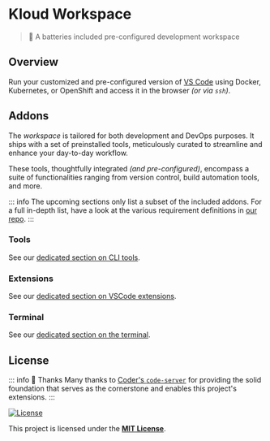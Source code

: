 # Kloud Workspace

> 🔋 A batteries included pre-configured development workspace

## Overview

Run your customized and pre-configured version of [VS Code][] using Docker, Kubernetes, or
OpenShift and access it in the browser *(or via `ssh`)*.

## Addons

The *workspace* is tailored for both development and DevOps purposes.
It ships with a set of preinstalled tools, meticulously curated to streamline and enhance
your day-to-day workflow.

These tools, thoughtfully integrated *(and pre-configured)*, encompass a suite of
functionalities ranging from version control, build automation tools, and more.

::: info
The upcoming sections only list a subset of the included addons.
For a full in-depth list, have a look at the various requirement definitions in
[our repo](https://github.com/kloudkit/workspace).
:::

### Tools

See our [dedicated section on CLI tools](/tools/).

### Extensions

See our [dedicated section on VSCode extensions](/editor/extensions).

### Terminal

See our [dedicated section on the terminal](/editor/terminal).

## License

::: info 👏 Thanks
Many thanks to [Coder's `code-server`](https://code-server.dev/) for providing the solid
foundation that serves as the cornerstone and enables this project's extensions.
:::

[![License](https://img.shields.io/badge/License-MIT-blue?style=for-the-badge&link=https://github.com/kloudkit/workspace?tab=MIT-1-ov-file#MIT-1-ov-file)][Workspace]

This project is licensed under the
[**MIT License**](https://github.com/kloudkit/workspace?tab=MIT-1-ov-file#MIT-1-ov-file).

[VS Code]: https://github.com/Microsoft/vscode
[Workspace]: https://github.com/kloudkit/workspace?tab=MIT-1-ov-file#MIT-1-ov-file
